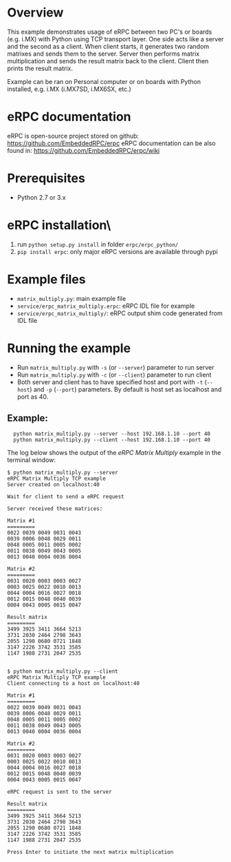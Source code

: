 # Overview
This example demonstrates usage of eRPC between two PC's or boards (e.g. i.MX) with Python using TCP transport layer. One side acts like a server and the second as a client. When client starts, it generates two random matrixes and sends them to the server. Server then performs matrix multiplication and sends the result matrix back to the client. Client then prints the result matrix.

Example can be ran on Personal computer or on boards with Python installed, e.g. i.MX (i.MX7SD, i.MX6SX, etc.)

# eRPC documentation
eRPC is open-source project stored on github: https://github.com/EmbeddedRPC/erpc
eRPC documentation can be also found in: https://github.com/EmbeddedRPC/erpc/wiki

# Prerequisites
- Python 2.7 or 3.x

# eRPC installation\
1. run `python setup.py install` in folder `erpc/erpc_python/`
2. `pip install erpc`: only major eRPC versions are available through pypi

# Example files
- `matrix_multiply.py`: main example file
- `service/erpc_matrix_multiply.erpc`: eRPC IDL file for example
- `service/erpc_matrix_multiply/`: eRPC output shim code generated from IDL file

# Running the example
- Run `matrix_multiply.py` with `-s` (or `--server`) parameter to run server 
- Run `matrix_multiply.py` with `-c` (or `--client`) parameter to run client
- Both server and client has to have specified host and port with `-t` (`--host`) and `-p` (`--port`) parameters. By default is host set as localhost and port as 40.

## Example: 
```
  python matrix_multiply.py --server --host 192.168.1.10 --port 40
  python matrix_multiply.py --client --host 192.168.1.10 --port 40
```

The log below shows the output of the *eRPC Matrix Multiply* example in the terminal window:

```
$ python matrix_multiply.py --server
eRPC Matrix Multiply TCP example
Server created on localhost:40

Wait for client to send a eRPC request

Server received these matrices:

Matrix #1
=========
0022 0039 0049 0031 0043
0039 0006 0048 0029 0011
0048 0005 0011 0005 0002
0011 0038 0049 0043 0005
0013 0040 0004 0036 0004

Matrix #2
=========
0031 0020 0003 0003 0027
0003 0025 0022 0010 0013
0044 0004 0016 0027 0018
0012 0015 0048 0040 0039
0004 0043 0005 0015 0047

Result matrix
=========
3499 3925 3411 3664 5213
3731 2030 2464 2798 3643
2055 1290 0680 0721 1848
3147 2226 3742 3531 3585
1147 1988 2731 2047 2535


$ python matrix_multiply.py --client
eRPC Matrix Multiply TCP example
Client connecting to a host on localhost:40

Matrix #1
=========
0022 0039 0049 0031 0043
0039 0006 0048 0029 0011
0048 0005 0011 0005 0002
0011 0038 0049 0043 0005
0013 0040 0004 0036 0004

Matrix #2
=========
0031 0020 0003 0003 0027
0003 0025 0022 0010 0013
0044 0004 0016 0027 0018
0012 0015 0048 0040 0039
0004 0043 0005 0015 0047

eRPC request is sent to the server

Result matrix
=========
3499 3925 3411 3664 5213
3731 2030 2464 2798 3643
2055 1290 0680 0721 1848
3147 2226 3742 3531 3585
1147 1988 2731 2047 2535

Press Enter to initiate the next matrix multiplication
```